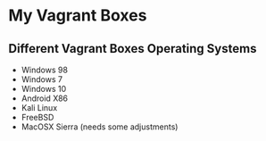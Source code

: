 # My Vagrant Boxes

## Different Vagrant Boxes Operating Systems
* Windows 98
* Windows 7
* Windows 10
* Android X86
* Kali Linux
* FreeBSD
* MacOSX Sierra (needs some adjustments)
